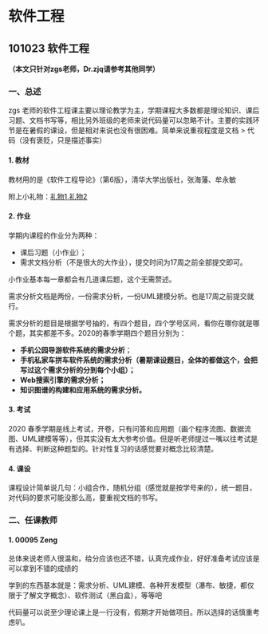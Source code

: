 # 软件工程

## 101023 软件工程

**（本文只针对zgs老师，Dr.zjq请参考其他同学）**

### 一、总述

zgs 老师的软件工程课主要以理论教学为主，学期课程大多数都是理论知识、课后习题、文档书写等，相比另外班级的老师来说代码量可以忽略不计。主要的实践环节是在暑假的课设，但是相对来说也没有很困难。简单来说重视程度是文档 > 代码（没有褒贬，只是描述事实）

#### 1. 教材

教材用的是《软件工程导论》（第6版），清华大学出版社，张海藩、牟永敏

附上小礼物：[礼物1](https://wenku.baidu.com/view/89b15d5a2f60ddccdb38a05c.html),[礼物2](http://www.wodocx.com/p-23781.html)

#### 2. 作业

学期内课程的作业分为两种：

* 课后习题（小作业）；
* 需求文档分析（不是很大的大作业），提交时间为17周之前全部提交即可。

小作业基本每一章都会有几道课后题，这个无需赘述。

需求分析文档是两份，一份需求分析，一份UML建模分析。也是17周之前提交就行。

需求分析的题目是根据学号抽的，有四个题目，四个学号区间，看你在哪你就是哪个题，其实都差不多。2020的春季学期四个题目分别为：

* **手机公园导游软件系统的需求分析**；
* **手机私家车拼车软件系统的需求分析（暑期课设题目，全体的都做这个，会把写过这个需求分析的分到每个小组）；**
* **Web搜索引擎的需求分析；**
* **知识图谱的构建和应用系统的需求分析。**

#### 3. 考试

2020 春季学期是线上考试，开卷，只有问答和应用题（画个程序流图、数据流图、UML建模等等），但其实没有太大参考价值。但是听老师提过一嘴以往考试是有选择、判断这种题型的。针对性复习的话感觉要对概念比较清楚。

#### 4. 课设

课程设计简单说几句：小组合作，随机分组（感觉就是按学号来的），统一题目，对代码的要求可能没那么高，要重视文档的书写。

### 二、任课教师

#### 1. 00095 Zeng

总体来说老师人很温和，给分应该也还不错，认真完成作业，好好准备考试应该是可以拿到不错的成绩的

学到的东西基本就是：需求分析、UML建模、各种开发模型（瀑布、敏捷，都仅限于了解文字概念）、软件测试（黑白盒），等等吧

代码量可以说至少理论课上是一行没有，假期才开始做项目。所以选择的话慎重考虑叭。

